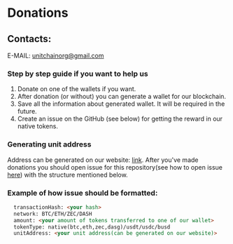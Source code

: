 # Donations

## Contacts:
E-MAIL: unitchainorg@gmail.com

### Step by step guide if you want to help us
1) Donate on one of the wallets if you want.
2) After donation (or without) you can generate a wallet for our blockchain.
3) Save all the information about generated wallet. It will be required in the future.
4) Create an issue on the GitHub (see below) for getting the reward in our native tokens.

### Generating unit address
Address can be generated on our website: [link](https://unitchain.org/generateWalletAddress). 
After you've made donations you should open issue for this repository(see how to open issue [here](https://docs.github.com/en/issues/tracking-your-work-with-issues/creating-an-issue)) with the structure mentioned below.

### Example of how issue should be formatted:
```markdown
  transactionHash: <your hash>
  network: BTC/ETH/ZEC/DASH
  amount: <your amount of tokens transferred to one of our wallet>
  tokenType: native(btc,eth,zec,dasg)/usdt/usdc/busd
  unitAddress: <your unit address(can be generated on our website)>
```
